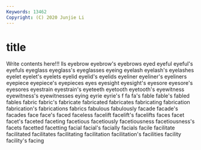 ```yaml
---
Keywords: 13462
Copyright: (C) 2020 Junjie Li
---
```


# title

Write contents here!!!
lls 
eyebrow 
eyebrow's 
eyebrows 
eyed 
eyeful 
eyeful's 
eyefuls 
eyeglass 
eyeglass's
eyeglasses 
eyeing 
eyelash 
eyelash's 
eyelashes 
eyelet 
eyelet's 
eyelets 
eyelid 
eyelid's
eyelids 
eyeliner 
eyeliner's 
eyeliners 
eyepiece 
eyepiece's 
eyepieces 
eyes 
eyesight 
eyesight's
eyesore 
eyesore's 
eyesores 
eyestrain 
eyestrain's 
eyeteeth 
eyetooth 
eyetooth's 
eyewitness 
eyewitness's
eyewitnesses 
eying 
eyrie 
eyrie's 
f 
fa 
fa's 
fable 
fable's 
fabled
fables 
fabric 
fabric's 
fabricate 
fabricated 
fabricates 
fabricating 
fabrication 
fabrication's 
fabrications
fabrics 
fabulous 
fabulously 
facade 
facade's 
facades 
face 
face's 
faced 
faceless
facelift 
facelift's 
facelifts 
faces 
facet 
facet's 
faceted 
faceting 
facetious 
facetiously
facetiousness 
facetiousness's 
facets 
facetted 
facetting 
facial 
facial's 
facially 
facials 
facile
facilitate 
facilitated 
facilitates 
facilitating 
facilitation 
facilitation's 
facilities 
facility 
facility's 
facing
